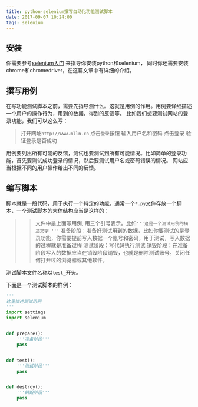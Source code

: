 ```yaml
---
title: python-selenium撰写自动化功能测试脚本
date: 2017-09-07 10:24:00
tags: selenium
---
```


## 安装

你需要参考[selenium入门](/2017/06/10/selenim%E6%95%B0%E6%8D%AE%E9%87%87%E9%9B%86%E5%85%A5%E9%97%A8-for-psychologist/)
来指导你安装python和selenium，
同时你还需要安装chrome和chromedriver，在这篇文章中有详细的介绍。

## 撰写用例

在写功能测试脚本之前，需要先指导测什么。这就是用例的作用。用例要详细描述一个用户的操作行为，用到的数据，得到的反馈等。
比如我们想要测试网站的登录功能，我们可以这么写：

> 打开网址`http://www.mlln.cn`
> 点击`登录`按钮
> 输入用户名和密码
> 点击登录
> 验证登录是否成功

用例要列出所有可能的反馈，测试也要测试到所有可能情况。比如简单的登录功能，首先要测试成功登录的情况，然后要测试用户名或密码错误的情况。
网站应当根据不同的用户操作给出不同的反馈。

## 编写脚本

脚本就是一段代码，用于执行一个特定的功能。通常一个`*.py`文件存放一个脚本，一个测试脚本的大体结构应当是这样的：
>> 文件中最上面写用例, 用三个引号表示。比如`'''这是一个测试用例的描述文字 '''`
>> 准备阶段：准备好测试用到的数据，比如你要测试的是登录功能，你需要提前写入数据一个账号和密码，用于测试，写入数据的过程就是准备过程
>> 测试阶段：写代码执行测试
>> 销毁阶段：在准备阶段写入的数据应当在销毁阶段销毁，也就是删除测试账号。关闭任何打开过的浏览器或其他软件。

测试脚本文件名称以`test_`开头。

下面是一个测试脚本的样例：

```python
'''
这里描述测试用例
'''
import settings
import selenium


def prepare():
	'''准备阶段'''
	pass


def test():
	'''测试阶段'''
	pass


def destroy():
	'''销毁阶段'''
	pass
```
